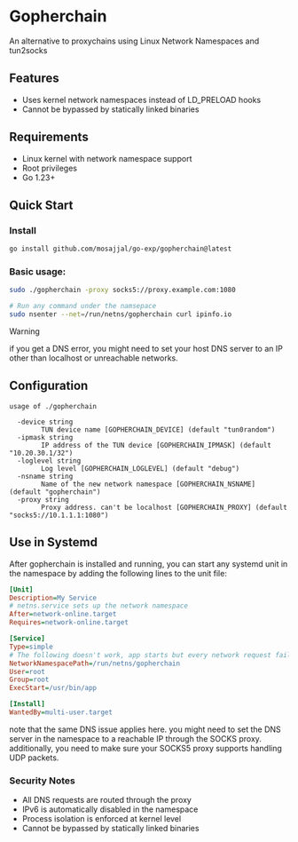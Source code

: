 # Gopherchain

An alternative to proxychains using Linux Network Namespaces and tun2socks

## Features

- Uses kernel network namespaces instead of LD_PRELOAD hooks
- Cannot be bypassed by statically linked binaries

## Requirements

- Linux kernel with network namespace support
- Root privileges
- Go 1.23+

## Quick Start

### Install

```bash
go install github.com/mosajjal/go-exp/gopherchain@latest
```

### Basic usage:

```bash
sudo ./gopherchain -proxy socks5://proxy.example.com:1080

# Run any command under the namsepace
sudo nsenter --net=/run/netns/gopherchain curl ipinfo.io
```

> [!WARNING]
> if you get a DNS error, you might need to set your host DNS server to an IP other than localhost or unreachable networks.


## Configuration

```
usage of ./gopherchain

  -device string
        TUN device name [GOPHERCHAIN_DEVICE] (default "tun0random")
  -ipmask string
        IP address of the TUN device [GOPHERCHAIN_IPMASK] (default "10.20.30.1/32")
  -loglevel string
        Log level [GOPHERCHAIN_LOGLEVEL] (default "debug")
  -nsname string
        Name of the new network namespace [GOPHERCHAIN_NSNAME] (default "gopherchain")
  -proxy string
        Proxy address. can't be localhost [GOPHERCHAIN_PROXY] (default "socks5://10.1.1.1:1080")
```

## Use in Systemd

After gopherchain is installed and running, you can start any systemd unit in the namespace by adding the following lines to the unit file:

```ini
[Unit]
Description=My Service
# netns.service sets up the network namespace
After=network-online.target
Requires=network-online.target

[Service]
Type=simple
# The following doesn't work, app starts but every network request fails
NetworkNamespacePath=/run/netns/gopherchain
User=root
Group=root
ExecStart=/usr/bin/app

[Install]
WantedBy=multi-user.target
```

note that the same DNS issue applies here. you might need to set the DNS server in the namespace to a reachable IP through the SOCKS proxy.
additionally, you need to make sure your SOCKS5 proxy supports handling UDP packets.

### Security Notes
- All DNS requests are routed through the proxy
- IPv6 is automatically disabled in the namespace
- Process isolation is enforced at kernel level
- Cannot be bypassed by statically linked binaries

